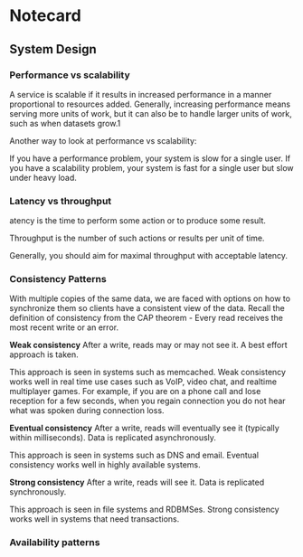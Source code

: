 # Notecard

## System Design

### Performance vs scalability

A service is scalable if it results in increased performance in a manner proportional to resources added. Generally, increasing performance means serving more units of work, but it can also be to handle larger units of work, such as when datasets grow.1

Another way to look at performance vs scalability:

If you have a performance problem, your system is slow for a single user.
If you have a scalability problem, your system is fast for a single user but slow under heavy load.

### Latency vs throughput

atency is the time to perform some action or to produce some result.

Throughput is the number of such actions or results per unit of time.

Generally, you should aim for maximal throughput with acceptable latency.

### Consistency Patterns

With multiple copies of the same data, we are faced with options on how to synchronize them so clients have a consistent view of the data. Recall the definition of consistency from the CAP theorem - Every read receives the most recent write or an error.

**Weak consistency**
After a write, reads may or may not see it. A best effort approach is taken.

This approach is seen in systems such as memcached. Weak consistency works well in real time use cases such as VoIP, video chat, and realtime multiplayer games. For example, if you are on a phone call and lose reception for a few seconds, when you regain connection you do not hear what was spoken during connection loss.

**Eventual consistency**
After a write, reads will eventually see it (typically within milliseconds). Data is replicated asynchronously.

This approach is seen in systems such as DNS and email. Eventual consistency works well in highly available systems.

**Strong consistency**
After a write, reads will see it. Data is replicated synchronously.

This approach is seen in file systems and RDBMSes. Strong consistency works well in systems that need transactions.

### Availability patterns
